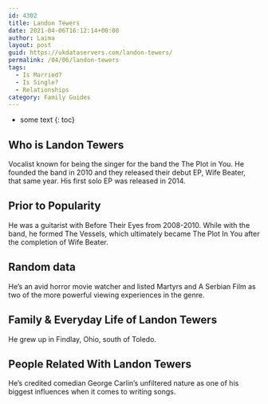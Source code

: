 ```yaml
---
id: 4302
title: Landon Tewers
date: 2021-04-06T16:12:14+00:00
author: Laima
layout: post
guid: https://ukdataservers.com/landon-tewers/
permalink: /04/06/landon-tewers
tags:
  - Is Married?
  - Is Single?
  - Relationships
category: Family Guides
---
```


* some text
{: toc}


## Who is Landon Tewers
                  
                  
                  
Vocalist known for being the singer for the band the The Plot in You. He founded the band in 2010 and they released their debut EP, Wife Beater, that same year. His first solo EP was released in 2014.
                  
              
            
              
            
                
                
                
## Prior to Popularity
                  
                  
                  
He was a guitarist with Before Their Eyes from 2008-2010. While with the band, he formed The Vessels, which ultimately became The Plot In You after the completion of Wife Beater.
                  
              
            
              
            
                
                
                
## Random data
                  
                  
                  
He&#8217;s an avid horror movie watcher and listed Martyrs and A Serbian Film as two of the more powerful viewing experiences in the genre.
                  
              
            
              
            
                
                
                
## Family & Everyday Life of Landon Tewers
                  
                  
                  
He grew up in Findlay, Ohio, south of Toledo.
                  
              
            
              
            
                
                
                
## People Related With Landon Tewers
                  
                  
                  
He&#8217;s credited comedian George Carlin&#8217;s unfiltered nature as one of his biggest influences when it comes to writing songs.
                  
              
            
              
            
                
              
            
              
              
            
            
              
            
          
          
          
